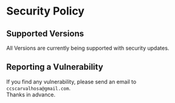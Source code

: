 # Security Policy

## Supported Versions

All Versions are currently being supported with security updates.

## Reporting a Vulnerability

If you find any vulnerability, please send an email to `ccscarvalhosa@gmail.com`. \
Thanks in advance.
